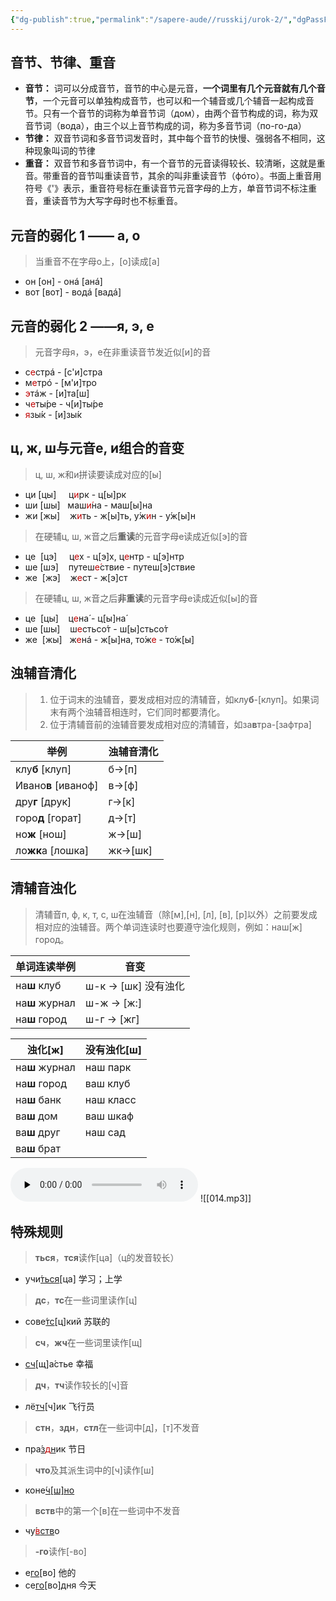 ```yaml
---
{"dg-publish":true,"permalink":"/sapere-aude//russkij/urok-2/","dgPassFrontmatter":true}
---
```


## 音节、节律、重音
- **音节：** 词可以分成音节，音节的中心是元音，**一个词里有几个元音就有几个音节**，一个元音可以单独构成音节，也可以和一个辅音或几个辅音一起构成音节。只有一个音节的词称为单音节词（дом），由两个音节构成的词，称为双音节词（вода），由三个以上音节构成的词，称为多音节词（по-го-да）
- **节律：** 双音节词和多音节词发音时，其中每个音节的快慢、强弱各不相同，这种现象叫词的节律
- **重音：** 双音节和多音节词中，有一个音节的元音读得较长、较清晰，这就是重音。带重音的音节叫重读音节，其余的叫非重读音节（фóто）。书面上重音用符号《'》表示，重音符号标在重读音节元音字母的上方，单音节词不标注重音，重读音节为大写字母时也不标重音。

## 元音的弱化 1 —— a, o
> 当重音不在字母o上，[o]读成[a]

- он [он]  -  онá [анá]
- вот [вот]  -  водá [вадá]

## 元音的弱化 2 ——я, э, е
> 元音字母я，э，е在非重读音节发近似[и]的音

- с<font color="#c00000">е</font>стрá - [с'и]стра
- м<font color="#c00000">е</font>трó - [м'и]тро
- <font color="#c00000">э</font>тáж - [и]та[ш]
- ч<font color="#c00000">е</font>ты́ре - ч[и]ты́ре
- <font color="#c00000">я</font>зы́к - [и]зы́к

## ц, ж, ш与元音е, и组合的音变
> ц, ш, ж和и拼读要读成对应的[ы]

- ци [цы]     ц<font color="#c00000">и</font>рк - ц[ы]рк
- ши [шы]    маш<font color="#c00000">и́</font>на - маш[ы]на
- жи [жы]    ж<font color="#c00000">и</font>ть - ж[ы]ть, у́ж<font color="#c00000">и</font>н - у́ж[ы]н

> 在硬辅ц, ш, ж音之后**重读**的元音字母е读成近似[э]的音

- це  [цэ]     ц<font color="#c00000">е</font>х - ц[э]х, ц<font color="#c00000">е</font>нтр - ц[э]нтр
- ше [шэ]     путеш<font color="#c00000">е́</font>ствие - путеш[э]ствие
- же  [жэ]    ж<font color="#c00000">е</font>ст - ж[э]ст

> 在硬辅ц, ш, ж音之后**非重读**的元音字母е读成近似[ы]的音

- це  [цы]    ц<font color="#c00000">е</font>на́ - ц[ы]на́
- ше [шы]    ш<font color="#c00000">е</font>стьсо́т - ш[ы]стьсо́т
- же  [жы]   ж<font color="#c00000">е</font>нá  -  ж[ы]на, то́ж<font color="#c00000">е</font> - то́ж[ы]

## 浊辅音清化

> 1. 位于词末的浊辅音，要发成相对应的清辅音，如клу**б**-[клуп]。如果词末有两个浊辅音相连时，它们同时都要清化。
> 2. 位于清辅音前的浊辅音要发成相对应的清辅音，如за**в**тра-[зафтра]

| 举例            | 浊辅音清化 |
| --------------- | ---------- |
| клу**б** [клуп]     | б→[п]      |
| Ивано**в** [иваноф] | в→[ф]      |
| дру**г** [друк]     | г→[к]      |
| горо**д** [горат]   | д→[т]      |
| но**ж** [нош]       | ж→[ш]      |
| ло**жк**а [лошка]   | жк→[шк]    |

## 清辅音浊化
> 清辅音п, ф, к, т, с, ш在浊辅音（除[м],[н], [л], [в], [р]以外）之前要发成相对应的浊辅音。两个单词连读时也要遵守浊化规则，例如：наш[ж] город。

| 单词连读举例  | 音变                   |
| ------------ | --------------------- |
| на**ш** клуб     | ш-к → [шк]   没有浊化  |
| на**ш** журнал   | ш-ж → [ж:]            |
| на**ш** город    | ш-г → [жг]            |

| 浊化[ж]    | 没有浊化[ш] |
| ---------- | ----------- |
| на**ш** журнал | наш парк    |
| на**ш** город  | ваш клуб    |
| на**ш** банк   | наш класс   |
| ва**ш** дом    | ваш шкаф    |
| ва**ш** друг   | наш сад     |
| ва**ш** брат   |             |

<audio id="audio" controls="" preload="none">
<source id="mp3" src="https://huangyahui.com/img/user/TARDIS/Assets/2023/014.mp3">
</audio>
![[014.mp3]]

## 特殊规则

> **ться**，**тся**读作[ца]（ц的发音较长）
- учи́<u>ться</u>[ца] 学习；上学

> **дс**，**тс**在一些词里读作[ц]
- сове́<u>тс</u>[ц]кий 苏联的

> **сч**，**жч**在一些词里读作[щ]
- <u>сч</u>[щ]а́стье 幸福

> **дч**，**тч**读作较长的[ч]音
- лё<u>тч</u>[ч]ик 飞行员

> **стн**，**здн**，**стл**在一些词中[д]，[т]不发音
- пра́<u>з<font color="#c00000">д</font>н</u>ик 节日

> **что**及其派生词中的[ч]读作[ш]
- коне́<u>ч[ш]но</u>

> **вств**中的第一个[в]在一些词中不发音
- чу́<u><font color="#c00000">в</font>ств</u>о

> **-го**读作[-во]
- е<u>го́</u>[во] 他的
- се<u>го́</u>[во]дня 今天

